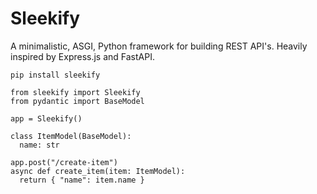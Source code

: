 # Sleekify
A minimalistic, ASGI, Python framework for building REST API's.
Heavily inspired by Express.js and FastAPI.

```
pip install sleekify
```

```
from sleekify import Sleekify
from pydantic import BaseModel

app = Sleekify()

class ItemModel(BaseModel):
  name: str

app.post("/create-item")
async def create_item(item: ItemModel):
  return { "name": item.name }
```
  
